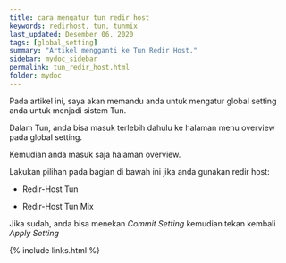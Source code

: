 ```yaml
---
title: cara mengatur tun redir host
keywords: redirhost, tun, tunmix
last_updated: Desember 06, 2020
tags: [global_setting]
summary: "Artikel mengganti ke Tun Redir Host."
sidebar: mydoc_sidebar
permalink: tun_redir_host.html
folder: mydoc
---
```


Pada artikel ini, saya akan memandu anda untuk mengatur global setting anda untuk menjadi sistem Tun.

Dalam Tun, anda bisa masuk terlebih dahulu ke halaman menu overview pada global setting.

Kemudian anda masuk saja halaman overview.

Lakukan pilihan pada bagian di bawah ini jika anda gunakan redir host:

- Redir-Host Tun

- Redir-Host Tun Mix

Jika sudah, anda bisa menekan *Commit Setting* kemudian tekan kembali *Apply Setting*

{% include links.html %}


